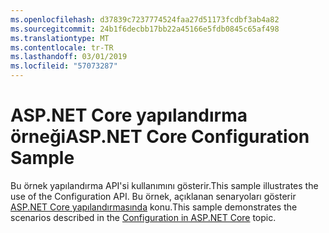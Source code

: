 ```yaml
---
ms.openlocfilehash: d37839c7237774524faa27d51173fcdbf3ab4a82
ms.sourcegitcommit: 24b1f6decbb17bb22a45166e5fdb0845c65af498
ms.translationtype: MT
ms.contentlocale: tr-TR
ms.lasthandoff: 03/01/2019
ms.locfileid: "57073287"
---
```

# <a name="aspnet-core-configuration-sample"></a><span data-ttu-id="d1a64-101">ASP.NET Core yapılandırma örneği</span><span class="sxs-lookup"><span data-stu-id="d1a64-101">ASP.NET Core Configuration Sample</span></span>

<span data-ttu-id="d1a64-102">Bu örnek yapılandırma API'si kullanımını gösterir.</span><span class="sxs-lookup"><span data-stu-id="d1a64-102">This sample illustrates the use of the Configuration API.</span></span> <span data-ttu-id="d1a64-103">Bu örnek, açıklanan senaryoları gösterir [ASP.NET Core yapılandırmasında](https://docs.microsoft.com/aspnet/core/fundamentals/configuration) konu.</span><span class="sxs-lookup"><span data-stu-id="d1a64-103">This sample demonstrates the scenarios described in the [Configuration in ASP.NET Core](https://docs.microsoft.com/aspnet/core/fundamentals/configuration) topic.</span></span>
